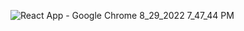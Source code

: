![React App - Google Chrome 8_29_2022 7_47_44 PM](https://user-images.githubusercontent.com/89863498/187242205-a75b0a51-3314-47d7-a413-c651eb448c7b.png)
